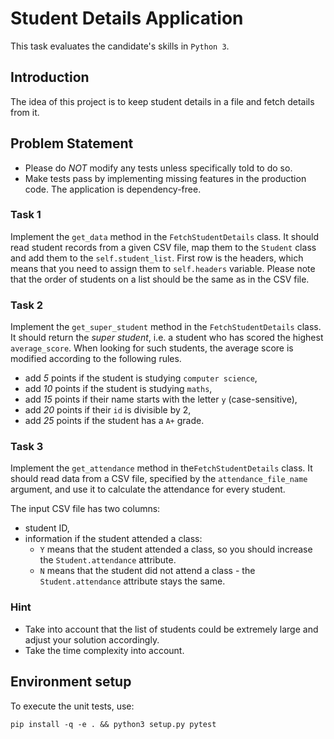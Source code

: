 # Student Details Application

This task evaluates the candidate's skills in `Python 3`.

## Introduction

The idea of this project is to keep student details in a file and 
fetch details from it. 

## Problem Statement

- Please do *NOT* modify any tests unless specifically told to do so.
- Make tests pass by implementing missing features in the production code. The application is dependency-free.

### Task 1

Implement the `get_data` method in the `FetchStudentDetails` class. It should read student records from a given CSV file, map them to the `Student` class and add them to the `self.student_list`. First row is the headers, which means that you need to assign them to `self.headers` variable. Please note that the order of students on a list should be the same as in the CSV file.

### Task 2

Implement the `get_super_student` method in the `FetchStudentDetails` class. It should return the *super student*, i.e. a student who has scored the highest `average_score`. When looking for such students, the average score is modified according to the following rules.

 * add _5_ points if the student is studying `computer science`,
 * add _10_ points if the student is studying `maths`,
 * add _15_ points if their name starts with the letter `y` (case-sensitive),
 * add _20_ points if their `id` is divisible by 2,
 * add _25_ points if the student has a `A+` grade.

### Task 3

Implement the `get_attendance` method in the`FetchStudentDetails` class. It should read data from a CSV file, specified by the `attendance_file_name` argument, and use it to calculate the attendance for every student.

The input CSV file has two columns:

 * student ID,
 * information if the student attended a class:
    * `Y` means that the student attended a class, so you should increase the `Student.attendance` attribute.
    * `N` means that the student did not attend a class - the `Student.attendance` attribute stays the same.

### Hint

 * Take into account that the list of students could be extremely large and adjust your solution accordingly.
 * Take the time complexity into account.

## Environment setup

To execute the unit tests, use:

```
pip install -q -e . && python3 setup.py pytest
```
